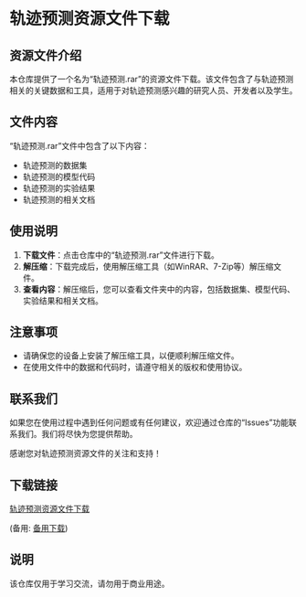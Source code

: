 # 轨迹预测资源文件下载

## 资源文件介绍

本仓库提供了一个名为“轨迹预测.rar”的资源文件下载。该文件包含了与轨迹预测相关的关键数据和工具，适用于对轨迹预测感兴趣的研究人员、开发者以及学生。

## 文件内容

“轨迹预测.rar”文件中包含了以下内容：

- 轨迹预测的数据集
- 轨迹预测的模型代码
- 轨迹预测的实验结果
- 轨迹预测的相关文档

## 使用说明

1. **下载文件**：点击仓库中的“轨迹预测.rar”文件进行下载。
2. **解压缩**：下载完成后，使用解压缩工具（如WinRAR、7-Zip等）解压缩文件。
3. **查看内容**：解压缩后，您可以查看文件夹中的内容，包括数据集、模型代码、实验结果和相关文档。

## 注意事项

- 请确保您的设备上安装了解压缩工具，以便顺利解压缩文件。
- 在使用文件中的数据和代码时，请遵守相关的版权和使用协议。

## 联系我们

如果您在使用过程中遇到任何问题或有任何建议，欢迎通过仓库的“Issues”功能联系我们。我们将尽快为您提供帮助。

感谢您对轨迹预测资源文件的关注和支持！

## 下载链接
[轨迹预测资源文件下载](https://pan.quark.cn/s/4045823c8a5d) 

(备用: [备用下载](https://pan.baidu.com/s/1z17kSyIB90-VpqCtPynLIw?pwd=1234))

## 说明

该仓库仅用于学习交流，请勿用于商业用途。
